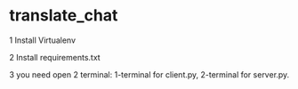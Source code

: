 # translate_chat

1 Install Virtualenv

2 Install requirements.txt

3 you need open 2 terminal: 1-terminal for client.py, 2-terminal for server.py.
